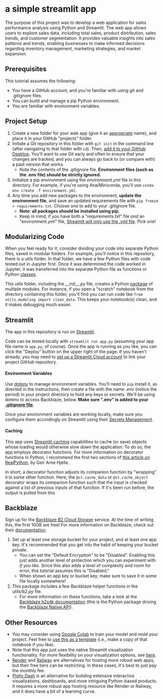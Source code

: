 # a simple streamlit app

The purpose of this project was to develop a web application for sales performance analysis using Python and Streamlit. The web app allows users to explore sales data, including total sales, product distribution, sales trends, and customer segmentation. It provides valuable insights into sales patterns and trends, enabling businesses to make informed decisions regarding inventory management, marketing strategies, and market expansion.

## Prerequisites

This tutorial assumes the following:

- You have a GitHub account, and you're familiar with using git and .gitignore files.
- You can build and manage a pip Python environment.
- You are familiar with environment variables.

## Project Setup

1. Create a new folder for your web app (give it an [appropriate](https://gravitydept.com/blog/devising-a-git-repository-naming-convention) name), and place it in your GitHub "projects" folder.
2. Initiate a Git repository in this folder with `git init` in the command line (after navigating to that folder with `cd`). Then, [add it to your GitHub Desktop](https://docs.github.com/en/desktop/contributing-and-collaborating-using-github-desktop/adding-and-cloning-repositories/adding-a-repository-from-your-local-computer-to-github-desktop). You'll want to use Git early and often to ensure that your changes are tracked, and you can always go back to (or compare with) a past version that works.
   - Note the contents of the .gitignore file. **Environment files (such as the .env file) should be strictly ignored.**
3. Initialize a pip environment using the *environment.yml* file in this directory. For example, if you're using Ana/Miniconda, you'll use `conda env create -f environment.yml`. 
4. Any time you add new packages to the environment, **update the environment file**, and save an updated requirements file with `pip freeze > requirements.txt`. Choose one to add to your .gitignore file.
   - **Note: all packages should be installed using pip.**
   - Keep in mind, if you have both a "requirements.txt" file *and* an "environment.yml" file, [Streamlit will only use the .yml file](https://docs.streamlit.io/streamlit-community-cloud/deploy-your-app/app-dependencies#other-python-package-managers). Pick one!

## Modularizing Code

When you feel ready for it, consider dividing your code into separate Python files, saved in modular folders. For example, you'll notice in this repository, there is a *utils* folder. In that folder, we have a few Python files with code tested out in Jupyter first. Once it was determined the code worked in Jupyter, it was transferred into the separate Python file as functions or Python [classes](https://www.w3schools.com/python/python_classes.asp).

This *utils* folder, including the *\_\_init__.py* file, creates a Python [package](https://docs.python.org/3/tutorial/modules.html#packages) of multiple modules. For instance, if you open a "scratch" notebook from the directory containing this folder, you'll find you can run code like `from utils.modeling import clean_data`. This keeps your notebook(s) clean, and it makes debugging much easier.

## Streamlit

The app in this repository is run on [Streamlit](https://streamlit.io/).

Code can be tested locally with `streamlit run app.py` (assuming your app file name is `app.py`, of course). Once the app is running as you like, you can click the "Deploy" button on the upper right of the page. If you haven't already, you may need to [set up a Streamlit Cloud account](https://docs.streamlit.io/streamlit-community-cloud/get-started) to link your project GitHub repository.

#### Environment Variables

Use [dotenv](https://github.com/theskumar/python-dotenv#getting-started) to manage environment variables. You'll need to `pip` install it, as directed in the instructions, then create a file with the name *.env* (notice the period) in your project directory to hold any keys or secrets. We'll be using dotenv to access Backblaze, below. **Make sure ".env" is added to your [.gitignore file](https://www.atlassian.com/git/tutorials/saving-changes/gitignore)**.

Once your environment variables are working locally, make sure you configure them accordingly on Streamlit using their [Secrets Management](https://docs.streamlit.io/streamlit-community-cloud/deploy-your-app/secrets-management).

#### Caching

This app uses [Streamlit caching](https://docs.streamlit.io/library/advanced-features/caching) capabilities to cache (or save) objects whose loading would otherwise slow down the application. To do so, the app employs decorator functions. For more information on decorator functions in Python, I recommend the first two sections of [this article on RealPython](https://realpython.com/primer-on-python-decorators), by Geir Arne Hjelle.

In short, a decorator function adjusts its companion function by "wrapping" it in some other function. Here, the `@st.cache_data` or `@st.cache_object` decorator wraps its companion function such that the input is checked against a list of previous inputs of that function. If it's been run before, the output is pulled from this 

## Backblaze

Sign up for the [Backblaze B2 Cloud Storage](https://www.backblaze.com/b2/cloud-storage.html) service. At the time of writing this, the first 10GB are free! For more information on Backblaze, check out their [documentation](https://www.backblaze.com/docs/cloud-storage-python-developer-quick-start-guide).

1. Set up at least one storage bucket for your project, and at least one app key. It's recommended that you get into the habit of keeping your bucket *private*.
   - You can set the "Default Encryption" to be "Disabled". Enabling this just adds another level of protection which you can experiment with *if you like*. Since this also adds a level of complexity and room for error, this tutorial assumes this is "Disabled."
   - When shown an app key or bucket key, make sure to save it in some file locally somewhere!
2. This package includes a few Backblaze helper functions in the *utils/b2.py* file.
   - For more information on these functions, take a look at the [Backblaze b2sdk documentation](https://b2-sdk-python.readthedocs.io/en/master/index.html) (this is the Python package driving the [Backblaze Native API](https://www.backblaze.com/apidocs/introduction-to-the-b2-native-api)).



## Other Resources

- You may consider using [Google Colab](https://colab.research.google.com/) to train your model and mold your project. Feel free to [use this as a template](https://colab.research.google.com/drive/1kgr3zMrC4sgBZXCx0jgVwXAIPXJgUJn_?usp=sharing) (i.e., make a copy of that notebook if you like). 
- Note that this app just uses the native Streamlit visualization functionality. For more flexibility on your visualization options, see [here](https://docs.streamlit.io/library/api-reference/charts).
- [Render](https://render.com/) and [Railway](https://railway.app/) are alternatives for hosting more robust web apps, but their free tiers can be restricting. In these cases, it's best to just pay the monthly fee.
- [Plotly Dash](https://dash.plotly.com/tutorial) is an alternative for building extensive interactive visualizations, dashboards, and more intriguing Python-based products. It requires a more robust app hosting resource like Render or Railway, and it does have a bit of a learning curve.
